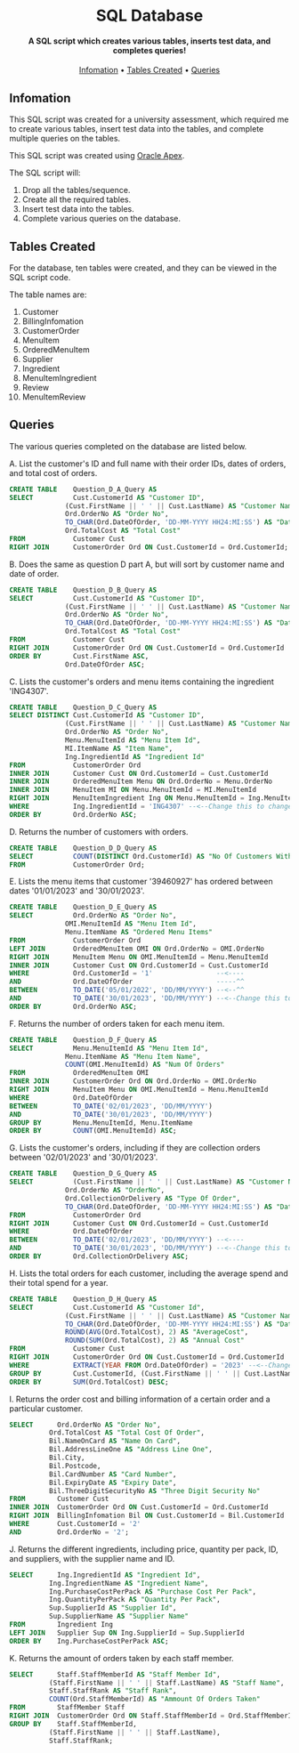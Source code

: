
<h1 align="center">
  <br>
  SQL Database
  <br>
</h1>

<h4 align="center">A SQL script which creates various tables, inserts test data, and completes queries!</h4>

<p align="center">
  <a href="#infomation">Infomation</a> •
  <a href="#tables-created">Tables Created</a> •
  <a href="#queries">Queries</a>
</p>

## Infomation

This SQL script was created for a university assessment, which required me to create various tables, insert test data into the tables, and complete multiple queries on the tables.

This SQL script was created using [Oracle Apex](https://apex.oracle.com/en/).

The SQL script will:
  1. Drop all the tables/sequence.
  2. Create all the required tables.
  3. Insert test data into the tables.
  4. Complete various queries on the database.

## Tables Created

For the database, ten tables were created, and they can be viewed in the SQL script code.

The table names are:
  1. Customer
  2. BillingInfomation
  3. CustomerOrder
  4. MenuItem
  5. OrderedMenuItem
  6. Supplier
  7. Ingredient
  8. MenuItemIngredient
  9. Review
  10. MenuItemReview

## Queries

The various queries completed on the database are listed below.

  A. List the customer's ID and full name with their order IDs, dates of orders, and total cost of orders.
  ```SQL
CREATE TABLE    Question_D_A_Query AS
SELECT          Cust.CustomerId AS "Customer ID", 
                (Cust.FirstName || ' ' || Cust.LastName) AS "Customer Name", 
                Ord.OrderNo AS "Order No", 
                TO_CHAR(Ord.DateOfOrder, 'DD-MM-YYYY HH24:MI:SS') AS "Date Order Taken", 
                Ord.TotalCost AS "Total Cost"
FROM            Customer Cust
RIGHT JOIN      CustomerOrder Ord ON Cust.CustomerId = Ord.CustomerId;
  ```

  B. Does the same as question D part A, but will sort by customer name and date of order.
  ```SQL
CREATE TABLE    Question_D_B_Query AS
SELECT          Cust.CustomerId AS "Customer ID", 
                (Cust.FirstName || ' ' || Cust.LastName) AS "Customer Name", 
                Ord.OrderNo AS "Order No", 
                TO_CHAR(Ord.DateOfOrder, 'DD-MM-YYYY HH24:MI:SS') AS "Date Order Taken", 
                Ord.TotalCost AS "Total Cost"
FROM            Customer Cust
RIGHT JOIN      CustomerOrder Ord ON Cust.CustomerId = Ord.CustomerId
ORDER BY        Cust.FirstName ASC, 
                Ord.DateOfOrder ASC;
  ```

  C. Lists the customer's orders and menu items containing the ingredient 'ING4307'.
  ```SQL
CREATE TABLE    Question_D_C_Query AS
SELECT DISTINCT Cust.CustomerId AS "Customer ID", 
                (Cust.FirstName || ' ' || Cust.LastName) AS "Customer Name", 
                Ord.OrderNo AS "Order No", 
                Menu.MenuItemId AS "Menu Item Id", 
                MI.ItemName AS "Item Name", 
                Ing.IngredientId AS "Ingredient Id"
FROM            CustomerOrder Ord
INNER JOIN      Customer Cust ON Ord.CustomerId = Cust.CustomerId
INNER JOIN      OrderedMenuItem Menu ON Ord.OrderNo = Menu.OrderNo
INNER JOIN      MenuItem MI ON Menu.MenuItemId = MI.MenuItemId
RIGHT JOIN      MenuItemIngredient Ing ON Menu.MenuItemId = Ing.MenuItemId
WHERE           Ing.IngredientId = 'ING4307' --<--Change this to change the ingredient that it will look for.
ORDER BY        Ord.OrderNo ASC;
  ```

  D. Returns the number of customers with orders.
  ```SQL
CREATE TABLE    Question_D_D_Query AS 
SELECT          COUNT(DISTINCT Ord.CustomerId) AS "No Of Customers With Orders" --<--Counts the number of 'CustomerOrder' primary keys.
FROM            CustomerOrder Ord;
  ```

  E. Lists the menu items that customer '39460927' has ordered between dates '01/01/2023' and '30/01/2023'.
  ```SQL
CREATE TABLE    Question_D_E_Query AS
SELECT          Ord.OrderNo AS "Order No", 
                OMI.MenuItemId AS "Menu Item Id", 
                Menu.ItemName AS "Ordered Menu Items"
FROM            CustomerOrder Ord 
LEFT JOIN       OrderedMenuItem OMI ON Ord.OrderNo = OMI.OrderNo
RIGHT JOIN      MenuItem Menu ON OMI.MenuItemId = Menu.MenuItemId
INNER JOIN      Customer Cust ON Ord.CustomerId = Cust.CustomerId
WHERE           Ord.CustomerId = '1'                --<----
AND             Ord.DateOfOrder                     -----^^
BETWEEN         TO_DATE('05/01/2022', 'DD/MM/YYYY') --<--^^
AND             TO_DATE('30/01/2023', 'DD/MM/YYYY') --<--Change this to change the customer it looks for or the date range.
ORDER BY        Ord.OrderNo ASC;
  ```

  F. Returns the number of orders taken for each menu item.
  ```SQL
CREATE TABLE    Question_D_F_Query AS
SELECT          Menu.MenuItemId AS "Menu Item Id", 
                Menu.ItemName AS "Menu Item Name", 
                COUNT(OMI.MenuItemId) AS "Num Of Orders"
FROM            OrderedMenuItem OMI
INNER JOIN      CustomerOrder Ord ON Ord.OrderNo = OMI.OrderNo
RIGHT JOIN      MenuItem Menu ON OMI.MenuItemId = Menu.MenuItemId
WHERE           Ord.DateOfOrder 
BETWEEN         TO_DATE('02/01/2023', 'DD/MM/YYYY') 
AND             TO_DATE('30/01/2023', 'DD/MM/YYYY')
GROUP BY        Menu.MenuItemId, Menu.ItemName 
ORDER BY        COUNT(OMI.MenuItemId) ASC;
  ```

  G. Lists the customer's orders, including if they are collection orders between '02/01/2023' and '30/01/2023'.
  ```SQL
CREATE TABLE    Question_D_G_Query AS 
SELECT          (Cust.FirstName || ' ' || Cust.LastName) AS "Customer Name", 
                Ord.OrderNo AS "OrderNo", 
                Ord.CollectionOrDelivery AS "Type Of Order", 
                TO_CHAR(Ord.DateOfOrder, 'DD-MM-YYYY HH24:MI:SS') AS "Date Order Taken between 02/01/2023 and 30/01/2023"
FROM            CustomerOrder Ord
RIGHT JOIN      Customer Cust ON Ord.CustomerId = Cust.CustomerId
WHERE           Ord.DateOfOrder 
BETWEEN         TO_DATE('02/01/2023', 'DD/MM/YYYY') --<----
AND             TO_DATE('30/01/2023', 'DD/MM/YYYY') --<--Change this to change the dates it will get data between.
ORDER BY        Ord.CollectionOrDelivery ASC;
  ```

  H. Lists the total orders for each customer, including the average spend and their total spend for a year.
  ```SQL
CREATE TABLE    Question_D_H_Query AS
SELECT          Cust.CustomerId AS "Customer Id", 
                (Cust.FirstName || ' ' || Cust.LastName) AS "Customer Name", 
                TO_CHAR(Ord.DateOfOrder, 'DD-MM-YYYY HH24:MI:SS') AS "Date Order Taken", 
                ROUND(AVG(Ord.TotalCost), 2) AS "AverageCost", 
                ROUND(SUM(Ord.TotalCost), 2) AS "Annual Cost"
FROM            Customer Cust 
RIGHT JOIN      CustomerOrder Ord ON Cust.CustomerId = Ord.CustomerId
WHERE           EXTRACT(YEAR FROM Ord.DateOfOrder) = '2023' --<--Change this to change the year that it will calculate for.
GROUP BY        Cust.CustomerId, (Cust.FirstName || ' ' || Cust.LastName), TO_CHAR(Ord.DateOfOrder, 'DD-MM-YYYY HH24:MI:SS')
ORDER BY        SUM(Ord.TotalCost) DESC;
  ```

  I. Returns the order cost and billing information of a certain order and a particular customer.
  ```SQL
SELECT      Ord.OrderNo AS "Order No", 
            Ord.TotalCost AS "Total Cost Of Order", 
            Bil.NameOnCard AS "Name On Card", 
            Bil.AddressLineOne AS "Address Line One", 
            Bil.City, 
            Bil.Postcode, 
            Bil.CardNumber AS "Card Number", 
            Bil.ExpiryDate AS "Expiry Date", 
            Bil.ThreeDigitSecurityNo AS "Three Digit Security No"
FROM        Customer Cust
INNER JOIN  CustomerOrder Ord ON Cust.CustomerId = Ord.CustomerId
RIGHT JOIN  BillingInfomation Bil ON Cust.CustomerId = Bil.CustomerId
WHERE       Cust.CustomerId = '2' 
AND         Ord.OrderNo = '2';
  ```

  J. Returns the different ingredients, including price, quantity per pack, ID, and suppliers, with the supplier name and ID.
  ```SQL
SELECT      Ing.IngredientId AS "Ingredient Id", 
            Ing.IngredientName AS "Ingredient Name", 
            Ing.PurchaseCostPerPack AS "Purchase Cost Per Pack", 
            Ing.QuantityPerPack AS "Quantity Per Pack", 
            Sup.SupplierId AS "Supplier Id", 
            Sup.SupplierName AS "Supplier Name"
FROM        Ingredient Ing
LEFT JOIN   Supplier Sup ON Ing.SupplierId = Sup.SupplierId
ORDER BY    Ing.PurchaseCostPerPack ASC;
  ```

  K. Returns the amount of orders taken by each staff member.
  ```SQL
SELECT      Staff.StaffMemberId AS "Staff Member Id", 
            (Staff.FirstName || ' ' || Staff.LastName) AS "Staff Name", 
            Staff.StaffRank AS "Staff Rank", 
            COUNT(Ord.StaffMemberId) AS "Ammount Of Orders Taken"
FROM        StaffMember Staff
RIGHT JOIN  CustomerOrder Ord ON Staff.StaffMemberId = Ord.StaffMemberId
GROUP BY    Staff.StaffMemberId, 
            (Staff.FirstName || ' ' || Staff.LastName), 
            Staff.StaffRank;
  ```
